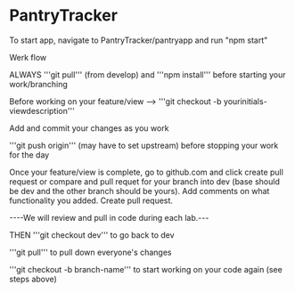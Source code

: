 # PantryTracker

To start app, navigate to PantryTracker/pantryapp and run "npm start"

Werk flow

ALWAYS '''git pull''' (from develop) and '''npm install''' before starting your work/branching

Before working on your feature/view --> '''git checkout -b yourinitials-viewdescription'''

Add and commit your changes as you work

'''git push origin''' (may have to set upstream) before stopping your work for the day

Once your feature/view is complete, go to github.com and click create pull request or compare and pull requet for your branch into dev (base should be dev and the other branch should be yours). Add comments on what functionality you added. Create pull request.

----We will review and pull in code during each lab.---

THEN '''git checkout dev''' to go back to dev

'''git pull''' to pull down everyone's changes

'''git checkout -b branch-name''' to start working on your code again (see steps above)

